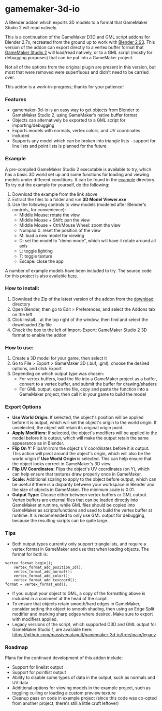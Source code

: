 # gamemaker-3d-io
A Blender addon which exports 3D models to a format that GameMaker Studio 2 will read natively.

This is a continuation of the GameMaker D3D and GML script addons for Blender 2.7x, recreated from the ground up to work with [Blender 2.93](https://blender.org). This version of the addon can export directly to a vertex buffer format that [GameMaker Studio 2](https://www.yoyogames.com/en/gamemaker) will load/read natively, or to a GML script (mostly for debugging purposes) that can be put into a GameMaker project.

Not all of the options from the original plugin are present in this version, but most that were removed were superfluous and didn't need to be carried over.

This addon is a work-in-progress; thanks for your patience!

### Features
- gamemaker-3d-io is an easy way to get objects from Blender to GameMaker Studio 2, using GameMaker's native buffer format
- Objects can alternatively be exported to a GML script for importing/debugging
- Exports models with normals, vertex colors, and UV coordinates included
- Supports any model which can be broken into triangle lists - support for line lists and point lists is planned for the future

### Example
A pre-compiled GameMaker Studio 2 executable is available to try, which has a basic 3D world set up and some functions for loading and viewing models under different conditions. It can be found in the [example](https://github.com/massivecatapult/gamemaker-3d-io/tree/main/example) directory. To try out the example for yourself, do the following:
1. Download the example from the link above
2. Extract the files to a folder and run **3D Model Viewer.exe**
3. Use the following controls to view models (modeled after Blender's controls, for convenience):
   - Middle Mouse: rotate the view
   - Middle Mouse + Shift: pan the view
   - Middle Mouse + Ctrl/Mouse Wheel: zoom the view
   - Numpad 0: reset the position of the view
   - M: load a new model for viewing
   - D: set the model to "demo mode", which will have it rotate around all axis
   - L: toggle lighting
   - T: toggle texture
   - Escape: close the app

A number of example models have been included to try. The source code for this project is also available [here](https://github.com/massivecatapult/gamemaker-3d-io/tree/main/source/3D%20Model%20Viewer).

### How to install:
1. Download the Zip of the latest version of the addon from the [download](https://github.com/massivecatapult/gamemaker-3d-io/tree/main/download) directory
1. Open Blender, then go to Edit > Preferences, and select the Addons tab on the left
1. Click Install... at the top right of the window, then find and select the downloaded Zip file
1. Check the box to the left of Import-Export: GameMaker Studio 2 3D format to enable the addon

### How to use:
1. Create a 3D model for your game, then select it
1. Go to File > Export > GameMaker 3D (.buf, .gml), choose the desired options, and click Export
1. Depending on which output type was chosen:
   - For vertex buffers, load the file into a GameMaker project as a buffer, convert to a vertex buffer, and submit the buffer for drawing/shaders
   - For GML output, open the file, copy and paste the function into a GameMaker project, then call it in your game to build the model

### Export Options
- **Use World Origin:** If selected, the object's position will be applied before it is output, which will set the object's origin to the world origin. If unselected, the object will retain its original origin point.
- **Apply Modifiers:** If selected, the object's modifiers will be applied to the model before it is output, which will make the output retain the same appearance as in Blender.
- **Flip On Y:** Flips/mirrors the object's Y coordinates before it is output. This action will pivot around the object's origin, which will also be the world origin if **Use World Origin** is selected. This can help ensure that the object looks correct in GameMaker's 3D view.
- **Flip UV Coordinates:** Flips the object's UV coordinates (on Y), which can help ensure that textures draw properly once in GameMaker.
- **Scale:** Additional scaling to apply to the object before output, which can be useful if there is a disparity between your workspace in Blender and the size of objects in GameMaker. The minimum scale is 0.01.
- **Output Type:** Choose either between vertex buffers or GML output. Vertex buffers are external files that can be loaded directly into GameMaker at runtime, while GML files should be copied into GameMaker as scripts/functions and used to build the vertex buffer at runtime. It is recommended to only use GML output for debugging, because the resulting scripts can be quite large.

### Tips
- Both output types currently only support trianglelists, and require a vertex format in GameMaker and use that when loading objects. The format for both is: 
```gml
vertex_format_begin();
	vertex_format_add_position_3d();
	vertex_format_add_normal();
	vertex_format_add_color();
	vertex_format_add_texcoord();
format = vertex_format_end();
```
- If you output your object to GML, a copy of the formatting above is included in a comment at the head of the script.
- To ensure that objects retain smooth/hard edges in GameMaker, consider setting the object to smooth shading, then using an Edge Split modifier and marking sharp edges where desired. Make sure to export with modifiers applied.
- Legacy versions of the script, which supported D3D and GML output for GameMaker Studio 1, are available here: https://github.com/massivecatapult/gamemaker-3d-io/tree/main/legacy

### Roadmap
Plans for the continued development of this addon include:
- Support for linelist output
- Support for pointlist output
- Ability to disable some types of data in the output, such as normals and UV data
- Additional options for viewing models in the example project, such as toggling culling or loading a custom preview texture
- Cleanup pass on code in example project (since this code was co-opted from another project, there's still a little cruft leftover)
